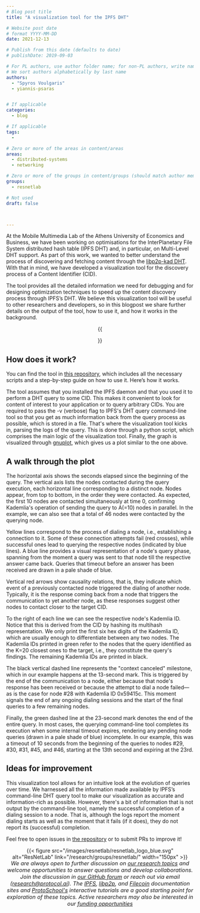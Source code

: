 ```yaml
---
# Blog post title
title: "A visualization tool for the IPFS DHT"

# Website post date
# format YYYY-MM-DD
date: 2021-12-13

# Publish from this date (defaults to date)
# publishDate: 2019-09-03

# For PL authors, use author folder name; for non-PL authors, write name as in paper within ""
# We sort authors alphabetically by last name
authors:
  - "Spyros Voulgaris"
  - yiannis-psaras


# If applicable
categories:
  - blog

# If applicable
tags:
  -

# Zero or more of the areas in content/areas
areas:
  - distributed-systems
  - networking

# Zero or more of the groups in content/groups (should match author membership)
groups:
  - resnetlab

# Not used
draft: false



---
```


At the Mobile Multimedia Lab of the Athens University of Economics and Business, we have been working on optimisations for the InterPlanetary File System distributed hash table (IPFS DHT) and, in particular, on Multi-Level DHT support. As part of this work, we wanted to better understand the process of discovering and fetching content through the [libp2p-kad DHT](​​https://github.com/libp2p/go-libp2p-kad-dht). With that in mind, we have developed a visualization tool for the discovery process of a Content Identifier (CID).

The tool provides all the detailed information we need for debugging and for designing optimization techniques to speed up the content discovery process through IPFS’s DHT. We believe this visualization tool will be useful to other researchers and developers, so in this blogpost we share further details on the output of the tool, how to use it, and how it works in the background.

<center>{{<figure src="image1.png" width="500" caption="Visualization outcome: sequence of events during query process">}}</center>

## How does it work?
You can find the tool in [this repository](https://github.com/mmlab-aueb/IPFS/tree/master/visualization), which includes all the necessary scripts and a step-by-step guide on how to use it. Here’s how it works.

The tool assumes that you installed the IPFS daemon and that you used it to perform a DHT query to some CID. This makes it convenient to look for content of interest to your application or to query arbitrary CIDs. You are required to pass the -v (verbose) flag to IPFS's DHT query command-line tool so that you get as much information back from the query process as possible, which is stored in a file. That's where the visualization tool kicks in, parsing the logs of the query. This is done through a python script, which comprises the main logic of the visualization tool. Finally, the graph is visualized through [gnuplot](http://gnuplot.info/), which gives us a plot similar to the one above.

## A walk through the plot

The horizontal axis shows the seconds elapsed since the beginning of the query. The vertical axis lists the nodes contacted during the query execution, each horizontal line corresponding to a distinct node. Nodes appear, from top to bottom, in the order they were contacted. As expected, the first 10 nodes are contacted simultaneously at time 0, confirming Kademlia's operation of sending the query to A(=10) nodes in parallel. In the example, we can also see that a total of 46 nodes were contacted by the querying node.

Yellow lines correspond to the process of dialing a node, i.e., establishing a connection to it. Some of these connection attempts fail (red crosses), while successful ones lead to querying the respective nodes (indicated by blue lines). A blue line provides a visual representation of a node's query phase, spanning from the moment a query was sent to that node till the respective answer came back. Queries that timeout before an answer has been received are drawn in a pale shade of blue.

Vertical red arrows show causality relations, that is, they indicate which event of a previously contacted node triggered the dialing of another node. Typically, it is the response coming back from a node that triggers the communication to yet another node, as these responses suggest other nodes to contact closer to the target CID.

To the right of each line we can see the respective node's Kademlia ID. Notice that this is derived from the CID by hashing its multihash representation. We only print the first six hex digits of the Kademlia ID, which are usually enough to differentiate between any two nodes. The Kademlia IDs printed in green refer to the nodes that the query identified as the K=20 closest ones to the target, i.e., they constitute the query's findings. The remaining Kademlia IDs are printed in black.

The black vertical dashed line represents the "context canceled" milestone, which in our example happens at the 13-second mark. This is triggered by the end of the communication to a node, either because that node's response has been received or because the attempt to dial a node failed—as is the case for node #28 with Kademlia ID 0x59415c. This moment signals the end of any ongoing dialing sessions and the start of the final queries to a few remaining nodes.

Finally, the green dashed line at the 23-second mark denotes the end of the entire query. In most cases, the querying command-line tool completes its execution when some internal timeout expires, rendering any pending node queries (drawn in a pale shade of blue) incomplete. In our example, this was a timeout of 10 seconds from the beginning of the queries to nodes #29, #30, #31, #45, and #46, starting at the 13th second and expiring at the 23rd.

## Ideas for improvement

This visualization tool allows for an intuitive look at the evolution of queries over time. We harnessed all the information made available by IPFS’s command-line DHT query tool to make our visualization as accurate and information-rich as possible. However, there's a bit of information that is not output by the command-line tool, namely the successful completion of a dialing session to a node. That is, although the logs report the moment dialing starts as well as the moment that it fails (if it does), they do not report its (successful) completion.

Feel free to open issues in [the repository](https://github.com/mmlab-aueb/IPFS/tree/master/visualization) or to submit PRs to improve it!



<center>{{< figure src="/images/resnetlab/resnetlab_logo_blue.svg" alt="ResNetLab" link="/research/groups/resnetlab/" width="150px" >}}</center>

<center style=font-size:11pt><i> We are always open to further discussion on <a href="https://github.com/protocol/ResNetLab#research">our research topics</a> and welcome opportunities to answer questions and develop collaborations. Join the discussion in <a href="https://github.com/protocol/ResNetLab/discussions">our GitHub forum</a> or reach out via email (<a href="mailto:research@protocol.ai">research@protocol.ai</a>). The <a href="https://docs.ipfs.io">IPFS</a>, <a href="https://docs.libp2p.io">libp2p</a>, and <a href="https://docs.filecoin.io">Filecoin</a> documentation sites and <a href="https://proto.school"> ProtoSchool's</a> interactive tutorials are a good starting point for exploration of these topics. Active researchers may also be interested in our <a href="https://grants.protocol.ai"> funding opportunities </a></i></center>
